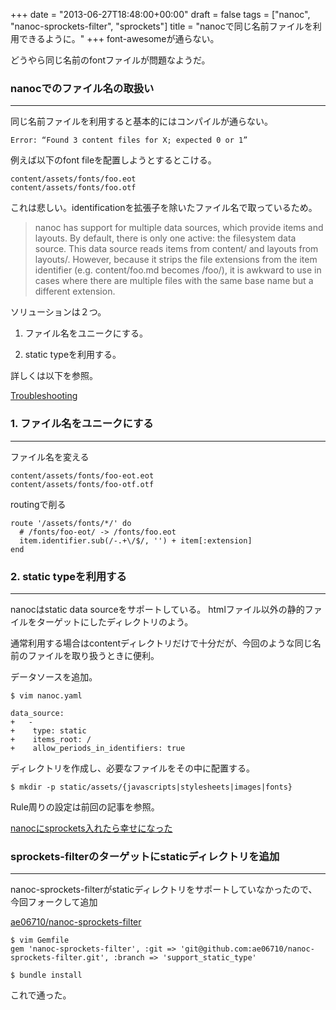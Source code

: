 +++
date = "2013-06-27T18:48:00+00:00"
draft = false
tags = ["nanoc", "nanoc-sprockets-filter", "sprockets"]
title = "nanocで同じ名前ファイルを利用できるように。"
+++
font-awesomeが通らない。

どうやら同じ名前のfontファイルが問題なようだ。

### nanocでのファイル名の取扱い
***

同じ名前ファイルを利用すると基本的にはコンパイルが通らない。

	Error: “Found 3 content files for X; expected 0 or 1”

例えば以下のfont fileを配置しようとするとこける。

	content/assets/fonts/foo.eot
	content/assets/fonts/foo.otf
	
これは悲しい。identificationを拡張子を除いたファイル名で取っているため。

> nanoc has support for multiple data sources, which provide items and layouts. By default, there is only one active: the filesystem data source. This data source reads items from content/ and layouts from layouts/. However, because it strips the file extensions from the item identifier (e.g. content/foo.md becomes /foo/), it is awkward to use in cases where there are multiple files with the same base name but a different extension.

ソリューションは２つ。

1. ファイル名をユニークにする。

2. static typeを利用する。

詳しくは以下を参照。

[Troubleshooting](http://nanoc.ws/docs/troubleshooting/)


### 1. ファイル名をユニークにする
***

ファイル名を変える

	content/assets/fonts/foo-eot.eot
	content/assets/fonts/foo-otf.otf

routingで削る

	route '/assets/fonts/*/' do
	  # /fonts/foo-eot/ -> /fonts/foo.eot
	  item.identifier.sub(/-.+\/$/, '') + item[:extension]
	end

### 2. static typeを利用する
***


nanocはstatic data sourceをサポートしている。
htmlファイル以外の静的ファイルをターゲットにしたディレクトリのよう。

通常利用する場合はcontentディレクトリだけで十分だが、今回のような同じ名前のファイルを取り扱うときに便利。

データソースを追加。

	$ vim nanoc.yaml

	data_source:
	+   -
	+    type: static
	+    items_root: /
	+    allow_periods_in_identifiers: true

ディレクトリを作成し、必要なファイルをその中に配置する。

	$ mkdir -p static/assets/{javascripts|stylesheets|images|fonts}


Rule周りの設定は前回の記事を参照。

[nanocにsprockets入れたら幸せになった](http://threetreeslight.com/post/53637550868/nanoc-sprockets)

### sprockets-filterのターゲットにstaticディレクトリを追加
***

nanoc-sprockets-filterがstaticディレクトリをサポートしていなかったので、
今回フォークして追加

[ae06710/nanoc-sprockets-filter](https://github.com/ae06710/nanoc-sprockets-filter)

	$ vim Gemfile
	gem 'nanoc-sprockets-filter', :git => 'git@github.com:ae06710/nanoc-sprockets-filter.git', :branch => 'support_static_type'

	$ bundle install
	
これで通った。
